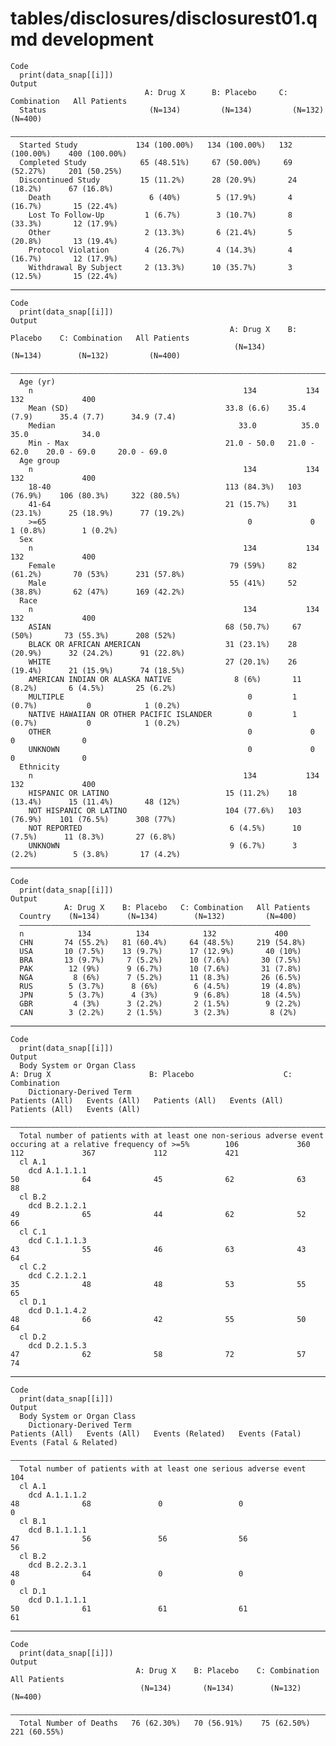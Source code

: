 # tables/disclosures/disclosurest01.qmd development

    Code
      print(data_snap[[i]])
    Output
                                  A: Drug X      B: Placebo     C: Combination   All Patients 
      Status                       (N=134)         (N=134)         (N=132)          (N=400)   
      ————————————————————————————————————————————————————————————————————————————————————————
      Started Study             134 (100.00%)   134 (100.00%)   132 (100.00%)    400 (100.00%)
      Completed Study            65 (48.51%)     67 (50.00%)     69 (52.27%)     201 (50.25%) 
      Discontinued Study         15 (11.2%)      28 (20.9%)       24 (18.2%)      67 (16.8%)  
        Death                      6 (40%)        5 (17.9%)       4 (16.7%)       15 (22.4%)  
        Lost To Follow-Up         1 (6.7%)        3 (10.7%)       8 (33.3%)       12 (17.9%)  
        Other                     2 (13.3%)       6 (21.4%)       5 (20.8%)       13 (19.4%)  
        Protocol Violation        4 (26.7%)       4 (14.3%)       4 (16.7%)       12 (17.9%)  
        Withdrawal By Subject     2 (13.3%)      10 (35.7%)       3 (12.5%)       15 (22.4%)  

---

    Code
      print(data_snap[[i]])
    Output
                                                     A: Drug X    B: Placebo    C: Combination   All Patients
                                                      (N=134)       (N=134)        (N=132)         (N=400)   
      ———————————————————————————————————————————————————————————————————————————————————————————————————————
      Age (yr)                                                                                               
        n                                               134           134            132             400     
        Mean (SD)                                   33.8 (6.6)    35.4 (7.9)      35.4 (7.7)      34.9 (7.4) 
        Median                                         33.0          35.0            35.0            34.0    
        Min - Max                                   21.0 - 50.0   21.0 - 62.0    20.0 - 69.0     20.0 - 69.0 
      Age group                                                                                              
        n                                               134           134            132             400     
        18-40                                       113 (84.3%)   103 (76.9%)    106 (80.3%)     322 (80.5%) 
        41-64                                       21 (15.7%)    31 (23.1%)      25 (18.9%)      77 (19.2%) 
        >=65                                             0             0           1 (0.8%)        1 (0.2%)  
      Sex                                                                                                    
        n                                               134           134            132             400     
        Female                                       79 (59%)     82 (61.2%)       70 (53%)      231 (57.8%) 
        Male                                         55 (41%)     52 (38.8%)       62 (47%)      169 (42.2%) 
      Race                                                                                                   
        n                                               134           134            132             400     
        ASIAN                                       68 (50.7%)     67 (50%)       73 (55.3%)      208 (52%)  
        BLACK OR AFRICAN AMERICAN                   31 (23.1%)    28 (20.9%)      32 (24.2%)      91 (22.8%) 
        WHITE                                       27 (20.1%)    26 (19.4%)      21 (15.9%)      74 (18.5%) 
        AMERICAN INDIAN OR ALASKA NATIVE              8 (6%)       11 (8.2%)       6 (4.5%)       25 (6.2%)  
        MULTIPLE                                         0         1 (0.7%)           0            1 (0.2%)  
        NATIVE HAWAIIAN OR OTHER PACIFIC ISLANDER        0         1 (0.7%)           0            1 (0.2%)  
        OTHER                                            0             0              0               0      
        UNKNOWN                                          0             0              0               0      
      Ethnicity                                                                                              
        n                                               134           134            132             400     
        HISPANIC OR LATINO                          15 (11.2%)    18 (13.4%)      15 (11.4%)       48 (12%)  
        NOT HISPANIC OR LATINO                      104 (77.6%)   103 (76.9%)    101 (76.5%)      308 (77%)  
        NOT REPORTED                                 6 (4.5%)      10 (7.5%)      11 (8.3%)       27 (6.8%)  
        UNKNOWN                                      9 (6.7%)      3 (2.2%)        5 (3.8%)       17 (4.2%)  

---

    Code
      print(data_snap[[i]])
    Output
                A: Drug X    B: Placebo   C: Combination   All Patients
      Country    (N=134)      (N=134)        (N=132)         (N=400)   
      —————————————————————————————————————————————————————————————————
      n            134          134            132             400     
      CHN       74 (55.2%)   81 (60.4%)     64 (48.5%)     219 (54.8%) 
      USA       10 (7.5%)    13 (9.7%)      17 (12.9%)       40 (10%)  
      BRA       13 (9.7%)     7 (5.2%)      10 (7.6%)       30 (7.5%)  
      PAK        12 (9%)      9 (6.7%)      10 (7.6%)       31 (7.8%)  
      NGA         8 (6%)      7 (5.2%)      11 (8.3%)       26 (6.5%)  
      RUS        5 (3.7%)      8 (6%)        6 (4.5%)       19 (4.8%)  
      JPN        5 (3.7%)      4 (3%)        9 (6.8%)       18 (4.5%)  
      GBR         4 (3%)      3 (2.2%)       2 (1.5%)        9 (2.2%)  
      CAN        3 (2.2%)     2 (1.5%)       3 (2.3%)         8 (2%)   

---

    Code
      print(data_snap[[i]])
    Output
      Body System or Organ Class                                                                                                A: Drug X                      B: Placebo                    C: Combination        
        Dictionary-Derived Term                                                                                       Patients (All)   Events (All)   Patients (All)   Events (All)   Patients (All)   Events (All)
      —————————————————————————————————————————————————————————————————————————————————————————————————————————————————————————————————————————————————————————————————————————————————————————————————————————————
      Total number of patients with at least one non-serious adverse event occuring at a relative frequency of >=5%        106             360             112             367             112             421     
      cl A.1                                                                                                                                                                                                       
        dcd A.1.1.1.1                                                                                                       50              64              45              62              63              88     
      cl B.2                                                                                                                                                                                                       
        dcd B.2.1.2.1                                                                                                       49              65              44              62              52              66     
      cl C.1                                                                                                                                                                                                       
        dcd C.1.1.1.3                                                                                                       43              55              46              63              43              64     
      cl C.2                                                                                                                                                                                                       
        dcd C.2.1.2.1                                                                                                       35              48              48              53              55              65     
      cl D.1                                                                                                                                                                                                       
        dcd D.1.1.4.2                                                                                                       48              66              42              55              50              64     
      cl D.2                                                                                                                                                                                                       
        dcd D.2.1.5.3                                                                                                       47              62              58              72              57              74     

---

    Code
      print(data_snap[[i]])
    Output
      Body System or Organ Class                                                                                                                                     
        Dictionary-Derived Term                                          Patients (All)   Events (All)   Events (Related)   Events (Fatal)   Events (Fatal & Related)
      ———————————————————————————————————————————————————————————————————————————————————————————————————————————————————————————————————————————————————————————————
      Total number of patients with at least one serious adverse event        104                                                                                    
      cl A.1                                                                                                                                                         
        dcd A.1.1.1.2                                                          48              68               0                 0                     0            
      cl B.1                                                                                                                                                         
        dcd B.1.1.1.1                                                          47              56               56                56                    56           
      cl B.2                                                                                                                                                         
        dcd B.2.2.3.1                                                          48              64               0                 0                     0            
      cl D.1                                                                                                                                                         
        dcd D.1.1.1.1                                                          50              61               61                61                    61           

---

    Code
      print(data_snap[[i]])
    Output
                                A: Drug X    B: Placebo    C: Combination   All Patients
                                 (N=134)       (N=134)        (N=132)         (N=400)   
      ——————————————————————————————————————————————————————————————————————————————————
      Total Number of Deaths   76 (62.30%)   70 (56.91%)    75 (62.50%)     221 (60.55%)

